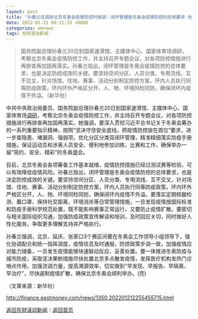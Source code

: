 ```yaml
---
layout: post
title: "孙春兰在调研北京冬奥会疫情防控时强调：闭环管理是冬奥会疫情防控的总体要求 也是决定防控成效的关键"
date: 2022-01-21 00:11:33 +0800
categories: emnews
tags: 东财滚动新闻
---
```

> 国务院副总理孙春兰20日到国家速滑馆、主媒体中心、国家体育场调研，考察北京冬奥会疫情防控工作，并主持召开专题会议，对各项防控措施进行再排查再加固再落实。孙春兰指出，闭环管理是冬奥会疫情防控的总体要求，也是决定防控成效的关键。要坚持空间分区、人员分类、专用流线、互不交叉，针对场馆、住地、赛事、活动分别制定防控方案，环内人员执行同等防疫政策，环内环外严格区分开，人、物、环境同检同防，确保闭环内疫情不外溢。（新华社）

<p>中共中央政治局委员、国务院副总理孙春兰20日到国家速滑馆、主媒体中心、国家体育场<span id="Info.3274"><a href="http://data.eastmoney.com/jgdy/" class="infokey">调研</a></span>，考察北京冬奥会疫情防控工作，并主持召开专题会议，对各项防控措施进行再排查再加固再落实。她强调，要深入贯彻习近平总书记关于冬奥会筹办的一系列重要指示精神，按照“坚决守住安全底线，把疫情防控放在首位”要求，进一步查隐患、堵漏洞、强弱项，优化分区分类双闭环管理，精准精细落实防疫手册措施，保证运动员和涉奥人员安全、便利地参加训练、比赛和工作，确保举办一届“简约、安全、精彩”的冬奥盛会。</p>
 <p>目前，北京冬奥会各项筹备工作基本就绪，疫情防控措施已经过测试赛等检验，可以有效降低疫情风险。孙春兰指出，闭环管理是冬奥会疫情防控的总体要求，也是决定防控成效的关键。要坚持空间分区、人员分类、专用流线、互不交叉，针对场馆、住地、赛事、活动分别制定防控方案，环内人员执行同等防疫政策，环内环外严格区分开，人、物、环境同检同防，确保闭环内疫情不外溢。要落实定期核酸检测、戴口罩、保持社交距离、环境消杀等日常管理措施，一旦发现疫情按国际标准和防疫手册科学规范处置，既不能影响赛事正常运行，又要防止疫情扩散。要密切与相关国际组织沟通，加强防疫政策宣传解读和培训，及时回应关切，同时做好人性化服务，争取更多理解支持并严格执行。</p>
 <p>孙春兰强调，北京、延庆、张家口3个赛区间要在冬奥会工作领导小组领导下，强化协调配合和统一指挥调度，疫情信息及时通报，防控政策步调一致，加强疫情应对能力储备，一旦发生疫情能够快速联动反应、妥善处置。要一体推进冬奥防疫与城市防疫，采取坚决果断措施尽快处置北京多点散发疫情，发挥医疗机构发热门诊哨点作用，加强流调力量，提高溯源效率，切实做到“早发现、早报告、早隔离、早治疗”，尽快遏制疫情扩散，确保北京冬奥会顺利举办。(完)</p><p class="em_media">（文章来源：新华社）</p>

<http://finance.eastmoney.com/news/1350,202201212255455715.html>

[返回东财滚动新闻](//finews.withounder.com/emnews/)｜[返回首页](//finews.withounder.com/)